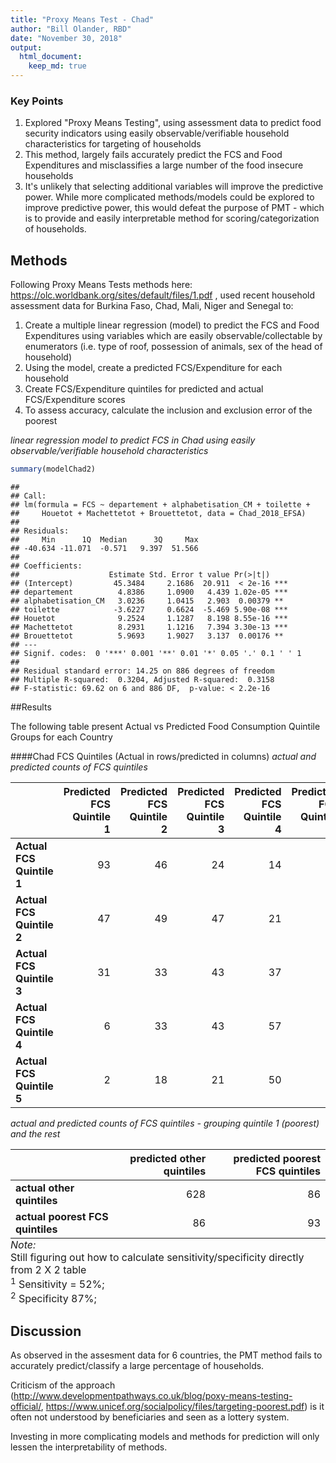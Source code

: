 ```yaml
---
title: "Proxy Means Test - Chad"
author: "Bill Olander, RBD"
date: "November 30, 2018"
output: 
  html_document:
    keep_md: true
---
```




### Key Points

1. Explored "Proxy Means Testing", using assessment data to predict food security indicators using easily observable/verifiable household characteristics for targeting of households
2. This method, largely fails accurately predict the FCS and Food Expenditures and misclassifies a large number of the food insecure households   
3. It's unlikely that selecting additional variables will improve the predictive power.  While more complicated methods/models could be explored to improve predictive power, this would defeat the purpose of PMT - which is to provide and easily interpretable method for scoring/categorization of households.

## Methods

Following Proxy Means Tests methods here: https://olc.worldbank.org/sites/default/files/1.pdf , used recent household assessment data for Burkina Faso, Chad, Mali, Niger and Senegal to:

1. Create a multiple linear regression (model) to predict the FCS and Food Expenditures using variables which are easily observable/collectable by enumerators (i.e. type of roof, possession of animals, sex of the head of household)
2. Using the model, create a predicted FCS/Expenditure for each household 
3. Create FCS/Expenditure quintiles for predicted and actual FCS/Expenditure scores
4. To assess accuracy, calculate the inclusion and exclusion error of the poorest 


*linear regression model to predict FCS in Chad using easily observable/verifiable household characteristics*

```r
summary(modelChad2)
```

```
## 
## Call:
## lm(formula = FCS ~ departement + alphabetisation_CM + toilette + 
##     Houetot + Machettetot + Brouettetot, data = Chad_2018_EFSA)
## 
## Residuals:
##     Min      1Q  Median      3Q     Max 
## -40.634 -11.071  -0.571   9.397  51.566 
## 
## Coefficients:
##                    Estimate Std. Error t value Pr(>|t|)    
## (Intercept)         45.3484     2.1686  20.911  < 2e-16 ***
## departement          4.8386     1.0900   4.439 1.02e-05 ***
## alphabetisation_CM   3.0236     1.0415   2.903  0.00379 ** 
## toilette            -3.6227     0.6624  -5.469 5.90e-08 ***
## Houetot              9.2524     1.1287   8.198 8.55e-16 ***
## Machettetot          8.2931     1.1216   7.394 3.30e-13 ***
## Brouettetot          5.9693     1.9027   3.137  0.00176 ** 
## ---
## Signif. codes:  0 '***' 0.001 '**' 0.01 '*' 0.05 '.' 0.1 ' ' 1
## 
## Residual standard error: 14.25 on 886 degrees of freedom
## Multiple R-squared:  0.3204,	Adjusted R-squared:  0.3158 
## F-statistic: 69.62 on 6 and 886 DF,  p-value: < 2.2e-16
```

##Results

The following table present Actual vs Predicted Food Consumption Quintile Groups for each Country 

####Chad FCS Quintiles (Actual in rows/predicted in columns)
*actual and predicted counts of FCS quintiles*
<table class="table" style="margin-left: auto; margin-right: auto;">
 <thead>
  <tr>
   <th style="text-align:left;">   </th>
   <th style="text-align:right;"> Predicted FCS Quintile 1 </th>
   <th style="text-align:right;"> Predicted FCS Quintile 2 </th>
   <th style="text-align:right;"> Predicted FCS Quintile 3 </th>
   <th style="text-align:right;"> Predicted FCS Quintile 4 </th>
   <th style="text-align:right;"> Predicted FCS Quintile 5 </th>
  </tr>
 </thead>
<tbody>
  <tr>
   <td style="text-align:left;font-weight: bold;"> Actual FCS Quintile 1 </td>
   <td style="text-align:right;"> 93 </td>
   <td style="text-align:right;"> 46 </td>
   <td style="text-align:right;"> 24 </td>
   <td style="text-align:right;"> 14 </td>
   <td style="text-align:right;"> 2 </td>
  </tr>
  <tr>
   <td style="text-align:left;font-weight: bold;"> Actual FCS Quintile 2 </td>
   <td style="text-align:right;"> 47 </td>
   <td style="text-align:right;"> 49 </td>
   <td style="text-align:right;"> 47 </td>
   <td style="text-align:right;"> 21 </td>
   <td style="text-align:right;"> 15 </td>
  </tr>
  <tr>
   <td style="text-align:left;font-weight: bold;"> Actual FCS Quintile 3 </td>
   <td style="text-align:right;"> 31 </td>
   <td style="text-align:right;"> 33 </td>
   <td style="text-align:right;"> 43 </td>
   <td style="text-align:right;"> 37 </td>
   <td style="text-align:right;"> 34 </td>
  </tr>
  <tr>
   <td style="text-align:left;font-weight: bold;"> Actual FCS Quintile 4 </td>
   <td style="text-align:right;"> 6 </td>
   <td style="text-align:right;"> 33 </td>
   <td style="text-align:right;"> 43 </td>
   <td style="text-align:right;"> 57 </td>
   <td style="text-align:right;"> 40 </td>
  </tr>
  <tr>
   <td style="text-align:left;font-weight: bold;"> Actual FCS Quintile 5 </td>
   <td style="text-align:right;"> 2 </td>
   <td style="text-align:right;"> 18 </td>
   <td style="text-align:right;"> 21 </td>
   <td style="text-align:right;"> 50 </td>
   <td style="text-align:right;"> 87 </td>
  </tr>
</tbody>
</table>

*actual and predicted counts of FCS quintiles - grouping quintile 1 (poorest) and the rest*
<table class="table" style="margin-left: auto; margin-right: auto;">
 <thead>
  <tr>
   <th style="text-align:left;">   </th>
   <th style="text-align:right;"> predicted other quintiles </th>
   <th style="text-align:right;"> predicted poorest FCS quintiles </th>
  </tr>
 </thead>
<tbody>
  <tr>
   <td style="text-align:left;font-weight: bold;"> actual other quintiles </td>
   <td style="text-align:right;"> 628 </td>
   <td style="text-align:right;"> 86 </td>
  </tr>
  <tr>
   <td style="text-align:left;font-weight: bold;"> actual poorest FCS quintiles </td>
   <td style="text-align:right;"> 86 </td>
   <td style="text-align:right;"> 93 </td>
  </tr>
</tbody>
<tfoot>
<tr><td style="padding: 0; border: 0;" colspan="100%"><span style="font-style: italic;">Note: </span></td></tr>
<tr><td style="padding: 0; border: 0;" colspan="100%">
<sup></sup> Still figuring out how to calculate sensitivity/specificity directly from 2 X 2 table</td></tr>
<tr><td style="padding: 0; border: 0;" colspan="100%">
<sup>1</sup> Sensitivity = 52%; </td></tr>
<tr><td style="padding: 0; border: 0;" colspan="100%">
<sup>2</sup> Specificity 87%; </td></tr>
</tfoot>
</table>


## Discussion

As observed in the assesment data for 6 countries, the PMT method fails to accurately  predict/classify a large percentage of households.

Criticism of the approach (http://www.developmentpathways.co.uk/blog/poxy-means-testing-official/, https://www.unicef.org/socialpolicy/files/targeting-poorest.pdf) is it often not understood by beneficiaries and seen as a lottery system. 

Investing in more complicating models and methods for prediction will only lessen the interpretability of methods.  


